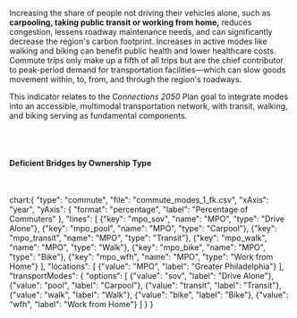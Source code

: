 Increasing the share of people not driving their vehicles alone, such as **carpooling, taking public transit or working from home,** reduces congestion, lessens roadway maintenance needs, and can significantly decrease the region's carbon footprint. Increases in active modes like walking and biking can benefit public health and lower healthcare costs. Commute trips only make up a fifth of all trips but are the chief contributor to peak-period demand for transportation facilities—which can slow goods movement within, to, from, and through the region's roadways.

This indicator relates to the _Connections 2050_ Plan goal to integrate modes into an accessible, multimodal transportation network, with transit, walking, and biking serving as fundamental components.

<br>
<br>

#### Deficient Bridges by Ownership Type

<br>

chart:{
"type": "commute",
"file": "commute_modes_1_fk.csv",
"xAxis": "year",
"yAxis": {
"format": "percentage",
"label": "Percentage of Commuters"
},
"lines": [
{"key": "mpo_sov", "name": "MPO", "type": "Drive Alone"},
{"key": "mpo_pool", "name": "MPO", "type": "Carpool"},
{"key": "mpo_transit", "name": "MPO", "type": "Transit"},
{"key": "mpo_walk", "name": "MPO", "type": "Walk"},
{"key": "mpo_bike", "name": "MPO", "type": "Bike"},
{"key": "mpo_wfh", "name": "MPO", "type": "Work from Home"}
],
"locations": [
{"value": "MPO", "label": "Greater Philadelphia"}
],
"transportModes": {
"options": [
{"value": "sov", "label": "Drive Alone"},
{"value": "pool", "label": "Carpool"},
{"value": "transit", "label": "Transit"},
{"value": "walk", "label": "Walk"},
{"value": "bike", "label": "Bike"},
{"value": "wfh", "label": "Work from Home"}
]
}
}

<br>
<br>

<br>
<br>
